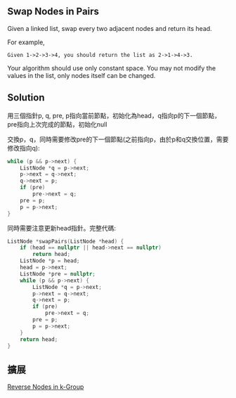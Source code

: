 ## Swap Nodes in Pairs

Given a linked list, swap every two adjacent nodes and return its head.

For example,
```
Given 1->2->3->4, you should return the list as 2->1->4->3.
```

Your algorithm should use only constant space. You may not modify the values in the list, only nodes itself can be changed. 

## Solution

用三個指針p, q, pre, p指向當前節點，初始化為head，q指向p的下一個節點，pre指向上次完成的節點，初始化null

交換p，q，同時需要修改pre的下一個節點(之前指向p，由於p和q交換位置，需要修改指向q):

```cpp
while (p && p->next) {
	ListNode *q = p->next;
	p->next = q->next;
	q->next = p;
	if (pre)
		pre->next = q;
	pre = p;
	p = p->next;
}
```

同時需要注意更新head指針。完整代碼:

```cpp
ListNode *swapPairs(ListNode *head) {
	if (head == nullptr || head->next == nullptr)
		return head;
	ListNode *p = head;
	head = p->next;
	ListNode *pre = nullptr;
	while (p && p->next) {
		ListNode *q = p->next;
		p->next = q->next;
		q->next = p;
		if (pre)
			pre->next = q;
		pre = p;
		p = p->next;
	}
	return head;
}
```

## 擴展

[Reverse Nodes in k-Group](../ReverseNodesink-Group)
